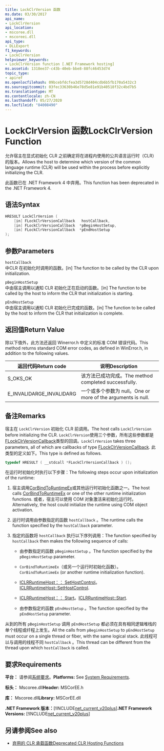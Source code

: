 ```yaml
---
title: LockClrVersion 函数
ms.date: 03/30/2017
api_name:
- LockClrVersion
api_location:
- mscoree.dll
- mscoreei.dll
api_type:
- DLLExport
f1_keywords:
- LockClrVersion
helpviewer_keywords:
- LockClrVersion function [.NET Framework hosting]
ms.assetid: 1318ee37-c43b-40eb-bbe8-88fc46453d74
topic_type:
- apiref
ms.openlocfilehash: 09bcebfdcfea3d5728d404cdb6b5fb170a5432c3
ms.sourcegitcommit: 03fec33630b46e78d5e81e91b40518f32c4bd7b5
ms.translationtype: MT
ms.contentlocale: zh-CN
ms.lasthandoff: 05/27/2020
ms.locfileid: "84008490"
---
```

# <a name="lockclrversion-function"></a><span data-ttu-id="14955-102">LockClrVersion 函数</span><span class="sxs-lookup"><span data-stu-id="14955-102">LockClrVersion Function</span></span>
<span data-ttu-id="14955-103">允许宿主在显式初始化 CLR 之前确定将在进程内使用的公共语言运行时（CLR）的版本。</span><span class="sxs-lookup"><span data-stu-id="14955-103">Allows the host to determine which version of the common language runtime (CLR) will be used within the process before explicitly initializing the CLR.</span></span>  
  
 <span data-ttu-id="14955-104">此函数已在 .NET Framework 4 中弃用。</span><span class="sxs-lookup"><span data-stu-id="14955-104">This function has been deprecated in the .NET Framework 4.</span></span>  
  
## <a name="syntax"></a><span data-ttu-id="14955-105">语法</span><span class="sxs-lookup"><span data-stu-id="14955-105">Syntax</span></span>  
  
```cpp  
HRESULT LockClrVersion (  
    [in] FLockClrVersionCallback   hostCallback,  
    [in] FLockClrVersionCallback  *pBeginHostSetup,  
    [in] FLockClrVersionCallback  *pEndHostSetup  
);  
```  
  
## <a name="parameters"></a><span data-ttu-id="14955-106">参数</span><span class="sxs-lookup"><span data-stu-id="14955-106">Parameters</span></span>  
 `hostCallback`  
 <span data-ttu-id="14955-107">中CLR 在初始化时调用的函数。</span><span class="sxs-lookup"><span data-stu-id="14955-107">[in] The function to be called by the CLR upon initialization.</span></span>  
  
 `pBeginHostSetup`  
 <span data-ttu-id="14955-108">中由宿主调用以通知 CLR 初始化正在启动的函数。</span><span class="sxs-lookup"><span data-stu-id="14955-108">[in] The function to be called by the host to inform the CLR that initialization is starting.</span></span>  
  
 `pEndHostSetup`  
 <span data-ttu-id="14955-109">中由宿主调用以通知 CLR 初始化已完成的函数。</span><span class="sxs-lookup"><span data-stu-id="14955-109">[in] The function to be called by the host to inform the CLR that initialization is complete.</span></span>  
  
## <a name="return-value"></a><span data-ttu-id="14955-110">返回值</span><span class="sxs-lookup"><span data-stu-id="14955-110">Return Value</span></span>  
 <span data-ttu-id="14955-111">除以下值外，此方法还返回 Winerror.h 中定义的标准 COM 错误代码。</span><span class="sxs-lookup"><span data-stu-id="14955-111">This method returns standard COM error codes, as defined in WinError.h, in addition to the following values.</span></span>  
  
|<span data-ttu-id="14955-112">返回代码</span><span class="sxs-lookup"><span data-stu-id="14955-112">Return code</span></span>|<span data-ttu-id="14955-113">说明</span><span class="sxs-lookup"><span data-stu-id="14955-113">Description</span></span>|  
|-----------------|-----------------|  
|<span data-ttu-id="14955-114">S_OK</span><span class="sxs-lookup"><span data-stu-id="14955-114">S_OK</span></span>|<span data-ttu-id="14955-115">该方法已成功完成。</span><span class="sxs-lookup"><span data-stu-id="14955-115">The method completed successfully.</span></span>|  
|<span data-ttu-id="14955-116">E_INVALIDARG</span><span class="sxs-lookup"><span data-stu-id="14955-116">E_INVALIDARG</span></span>|<span data-ttu-id="14955-117">一个或多个参数为 null。</span><span class="sxs-lookup"><span data-stu-id="14955-117">One or more of the arguments is null.</span></span>|  
  
## <a name="remarks"></a><span data-ttu-id="14955-118">备注</span><span class="sxs-lookup"><span data-stu-id="14955-118">Remarks</span></span>  
 <span data-ttu-id="14955-119">宿主在 `LockClrVersion` 初始化 CLR 前调用。</span><span class="sxs-lookup"><span data-stu-id="14955-119">The host calls `LockClrVersion` before initializing the CLR.</span></span> <span data-ttu-id="14955-120">`LockClrVersion`使用三个参数，所有这些参数都是[FLockClrVersionCallback](flockclrversioncallback-function-pointer.md)类型的回调。</span><span class="sxs-lookup"><span data-stu-id="14955-120">`LockClrVersion` takes three parameters, all of which are callbacks of type [FLockClrVersionCallback](flockclrversioncallback-function-pointer.md).</span></span> <span data-ttu-id="14955-121">此类型的定义如下。</span><span class="sxs-lookup"><span data-stu-id="14955-121">This type is defined as follows.</span></span>  
  
```cpp  
typedef HRESULT ( __stdcall *FLockClrVersionCallback ) ();  
```  
  
 <span data-ttu-id="14955-122">在运行时初始化时执行以下步骤：</span><span class="sxs-lookup"><span data-stu-id="14955-122">The following steps occur upon initialization of the runtime:</span></span>  
  
1. <span data-ttu-id="14955-123">宿主调用[CorBindToRuntimeEx](corbindtoruntimeex-function.md)或其他运行时初始化函数之一。</span><span class="sxs-lookup"><span data-stu-id="14955-123">The host calls [CorBindToRuntimeEx](corbindtoruntimeex-function.md) or one of the other runtime initialization functions.</span></span> <span data-ttu-id="14955-124">或者，宿主可以使用 COM 对象激活来初始化运行时。</span><span class="sxs-lookup"><span data-stu-id="14955-124">Alternatively, the host could initialize the runtime using COM object activation.</span></span>  
  
2. <span data-ttu-id="14955-125">运行时调用由参数指定的函数 `hostCallback` 。</span><span class="sxs-lookup"><span data-stu-id="14955-125">The runtime calls the function specified by the `hostCallback` parameter.</span></span>  
  
3. <span data-ttu-id="14955-126">指定的函数将 `hostCallback` 执行以下序列调用：</span><span class="sxs-lookup"><span data-stu-id="14955-126">The function specified by `hostCallback` then makes the following sequence of calls:</span></span>  
  
    - <span data-ttu-id="14955-127">由参数指定的函数 `pBeginHostSetup` 。</span><span class="sxs-lookup"><span data-stu-id="14955-127">The function specified by the `pBeginHostSetup` parameter.</span></span>  
  
    - <span data-ttu-id="14955-128">`CorBindToRuntimeEx`（或另一个运行时初始化函数）。</span><span class="sxs-lookup"><span data-stu-id="14955-128">`CorBindToRuntimeEx` (or another runtime initialization function).</span></span>  
  
    - <span data-ttu-id="14955-129">[ICLRRuntimeHost：： SetHostControl](iclrruntimehost-sethostcontrol-method.md)。</span><span class="sxs-lookup"><span data-stu-id="14955-129">[ICLRRuntimeHost::SetHostControl](iclrruntimehost-sethostcontrol-method.md).</span></span>  
  
    - <span data-ttu-id="14955-130">[ICLRRuntimeHost：： Start](iclrruntimehost-start-method.md)。</span><span class="sxs-lookup"><span data-stu-id="14955-130">[ICLRRuntimeHost::Start](iclrruntimehost-start-method.md).</span></span>  
  
    - <span data-ttu-id="14955-131">由参数指定的函数 `pEndHostSetup` 。</span><span class="sxs-lookup"><span data-stu-id="14955-131">The function specified by the `pEndHostSetup` parameter.</span></span>  
  
 <span data-ttu-id="14955-132">从到的所有 `pBeginHostSetup` 调用 `pEndHostSetup` 都必须在具有相同逻辑堆栈的单个线程或纤程上发生。</span><span class="sxs-lookup"><span data-stu-id="14955-132">All the calls from `pBeginHostSetup` to `pEndHostSetup` must occur on a single thread or fiber, with the same logical stack.</span></span> <span data-ttu-id="14955-133">此线程可以与调用的线程不同 `hostCallback` 。</span><span class="sxs-lookup"><span data-stu-id="14955-133">This thread can be different from the thread upon which `hostCallback` is called.</span></span>  
  
## <a name="requirements"></a><span data-ttu-id="14955-134">要求</span><span class="sxs-lookup"><span data-stu-id="14955-134">Requirements</span></span>  
 <span data-ttu-id="14955-135">**平台：** 请参阅[系统要求](../../get-started/system-requirements.md)。</span><span class="sxs-lookup"><span data-stu-id="14955-135">**Platforms:** See [System Requirements](../../get-started/system-requirements.md).</span></span>  
  
 <span data-ttu-id="14955-136">**标头：** Mscoree.dll</span><span class="sxs-lookup"><span data-stu-id="14955-136">**Header:** MSCorEE.h</span></span>  
  
 <span data-ttu-id="14955-137">**库：** Mscoree.dll</span><span class="sxs-lookup"><span data-stu-id="14955-137">**Library:** MSCorEE.dll</span></span>  
  
 <span data-ttu-id="14955-138">**.NET Framework 版本：**[!INCLUDE[net_current_v20plus](../../../../includes/net-current-v20plus-md.md)]</span><span class="sxs-lookup"><span data-stu-id="14955-138">**.NET Framework Versions:** [!INCLUDE[net_current_v20plus](../../../../includes/net-current-v20plus-md.md)]</span></span>  
  
## <a name="see-also"></a><span data-ttu-id="14955-139">另请参阅</span><span class="sxs-lookup"><span data-stu-id="14955-139">See also</span></span>

- [<span data-ttu-id="14955-140">弃用的 CLR 承载函数</span><span class="sxs-lookup"><span data-stu-id="14955-140">Deprecated CLR Hosting Functions</span></span>](deprecated-clr-hosting-functions.md)
